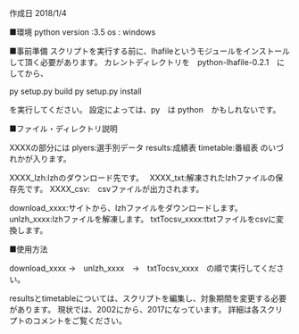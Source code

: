﻿作成日 2018/1/4 

■環境
python version :3.5
os : windows


■事前準備
スクリプトを実行する前に、lhafileというモジュールをインストールして頂く必要があります。
カレントディレクトリを　python-lhafile-0.2.1　にしてから、

py setup.py build
py setup.py install

を実行してください。
設定によっては、py　は python　かもしれないです。

■ファイル・ディレクトリ説明

XXXXの部分には
plyers:選手別データ
results:成績表
timetable:番組表
のいづれかが入ります。

XXXX_lzh:lzhのダウンロード先です。　
XXXX_txt:解凍されたlzhファイルの保存先です。
XXXX_csv:　csvファイルが出力されます。

download_xxxx:サイトから、lzhファイルをダウンロードします。
unlzh_xxxx:lzhファイルを解凍します。
txtTocsv_xxxx:ttxtファイルをcsvに変換します。

■使用方法

download_xxxx →　unlzh_xxxx　→　txtTocsv_xxxx　の順で実行してください。

resultsとtimetableについては、スクリプトを編集し、対象期間を変更する必要があります。
現状では、2002にから、2017になっています。
詳細は各スクリプトのコメントをご覧ください。











